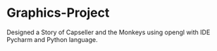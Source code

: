 # Graphics-Project
Designed a Story of Capseller and the Monkeys using opengl with IDE Pycharm and Python language.
